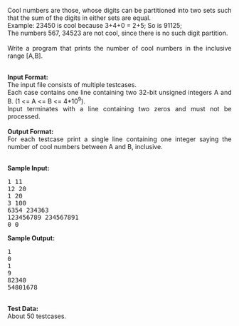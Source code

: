 <div align="justify">
<p>
Cool numbers are those, whose digits can be partitioned into two sets such that the sum of the digits in either sets are equal. <br>
Example: 23450 is cool because 3+4+0 = 2+5; So is 91125;<br>
The numbers 567, 34523 are not cool, since there is no such digit partition.<br>
<br>
Write a program that prints the number of cool numbers in the inclusive range [A,B].<br>
</p>
<br>
<b>Input Format:</b><br>
The input file consists of multiple testcases. <br>
Each case contains one line containing two 32-bit unsigned integers A and B. (1 &lt;= A &lt;= B &lt;= 4*10<sup>9</sup>).<br>
Input terminates with a line containing two zeros and must not be processed.<br>
<br>
<b>Output Format:</b><br>
For each testcase print a single line containing one integer saying the number of cool numbers between A and B, inclusive.<br>
<br>

<b>Sample Input:</b><br>
<pre>1 11
12 20
1 20
3 100
6354 234363
123456789 234567891
0 0
</pre>

<b>Sample Output:</b><br>
<pre>1
0
1
9
82340
54801678
</pre>
<br>
<b>Test Data:</b><br>
About 50 testcases.<br>
<br>
</div>